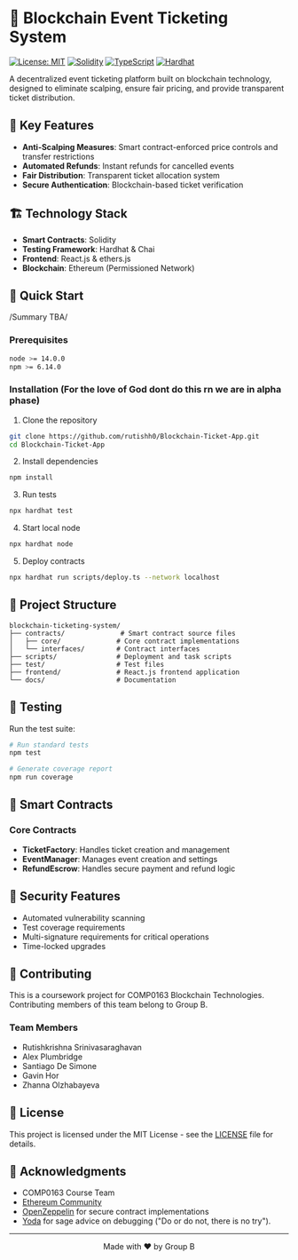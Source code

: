 # 🎫 Blockchain Event Ticketing System

[![License: MIT](https://img.shields.io/badge/License-MIT-yellow.svg)](https://opensource.org/licenses/MIT)
[![Solidity](https://img.shields.io/badge/Solidity-%5E0.8.20-blue)](https://docs.soliditylang.org/)
[![TypeScript](https://img.shields.io/badge/TypeScript-%5E5.0.0-blue)](https://www.typescriptlang.org/)
[![Hardhat](https://img.shields.io/badge/Hardhat-2.19.1-yellow)](https://hardhat.org)

A decentralized event ticketing platform built on blockchain technology, designed to eliminate scalping, ensure fair pricing, and provide transparent ticket distribution.

## 🎯 Key Features

- **Anti-Scalping Measures**: Smart contract-enforced price controls and transfer restrictions
- **Automated Refunds**: Instant refunds for cancelled events
- **Fair Distribution**: Transparent ticket allocation system
- **Secure Authentication**: Blockchain-based ticket verification

## 🏗️ Technology Stack

- **Smart Contracts**: Solidity
- **Testing Framework**: Hardhat & Chai
- **Frontend**: React.js & ethers.js
- **Blockchain**: Ethereum (Permissioned Network)

## 🚀 Quick Start

/Summary TBA/

### Prerequisites

```bash
node >= 14.0.0
npm >= 6.14.0
```

### Installation (For the love of God dont do this rn we are in alpha phase)

1. Clone the repository
```bash
git clone https://github.com/rutishh0/Blockchain-Ticket-App.git
cd Blockchain-Ticket-App
```

2. Install dependencies
```bash
npm install
```

3. Run tests
```bash
npx hardhat test
```

4. Start local node
```bash
npx hardhat node
```

5. Deploy contracts
```bash
npx hardhat run scripts/deploy.ts --network localhost
```

## 📁 Project Structure

```
blockchain-ticketing-system/
├── contracts/              # Smart contract source files
│   ├── core/              # Core contract implementations
│   └── interfaces/        # Contract interfaces
├── scripts/               # Deployment and task scripts
├── test/                  # Test files
├── frontend/              # React.js frontend application
└── docs/                  # Documentation
```

## 🧪 Testing

Run the test suite:
```bash
# Run standard tests
npm test

# Generate coverage report
npm run coverage
```

## 📜 Smart Contracts

### Core Contracts

- **TicketFactory**: Handles ticket creation and management
- **EventManager**: Manages event creation and settings
- **RefundEscrow**: Handles secure payment and refund logic

## 🔐 Security Features

- Automated vulnerability scanning
- Test coverage requirements
- Multi-signature requirements for critical operations
- Time-locked upgrades

## 🤝 Contributing

This is a coursework project for COMP0163 Blockchain Technologies. Contributing members of this team belong to Group B.

### Team Members
- Rutishkrishna Srinivasaraghavan
- Alex Plumbridge
- Santiago De Simone
- Gavin Hor
- Zhanna Olzhabayeva

## 📄 License

This project is licensed under the MIT License - see the [LICENSE](LICENSE) file for details.

## 🌟 Acknowledgments

- COMP0163 Course Team
- [Ethereum Community](https://ethereum.org/)
- [OpenZeppelin](https://openzeppelin.com/) for secure contract implementations
- [Yoda](https://youtu.be/BQ4yd2W50No?t=18) for sage advice on debugging ("Do or do not, there is no try").

---
<div align="center">
Made with ❤️ by Group B
</div>
